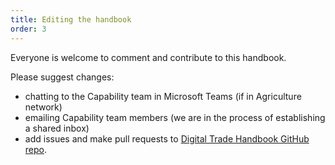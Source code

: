 ```yaml
---
title: Editing the handbook
order: 3
---
```


Everyone is welcome to comment and contribute to this handbook.

Please suggest changes:
- chatting to the Capability team in Microsoft Teams (if in Agriculture network)
- emailing Capability team members (we are in the process of establishing a shared inbox)
- add issues and make pull requests to [Digital Trade Handbook GitHub repo](https://github.com/envris/digital-trade-handbook).
